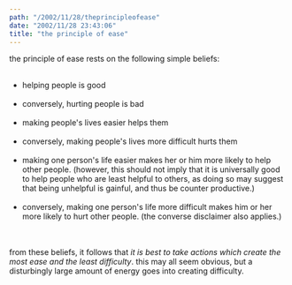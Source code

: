 ```yaml
---
path: "/2002/11/28/theprincipleofease" 
date: "2002/11/28 23:43:06" 
title: "the principle of ease" 
---
```

the principle of ease rests on the following simple beliefs:<br><ul><br><li>helping people is good</li><br><li>conversely, hurting people is bad</li><br><li>making people's lives easier helps them</li><br><li>conversely, making people's lives more difficult hurts them</li><br><li>making one person's life easier makes her or him more likely to help other people. (however, this should not imply that it is universally good to help people who are least helpful to others, as doing so may suggest that being unhelpful is gainful, and thus be counter productive.)</li><br><li>conversely, making one person's life more difficult makes him or her more likely to hurt other people. (the converse disclaimer also applies.)</li><br></ul><br>from these beliefs, it follows that *it is best to take actions which create the most ease and the least difficulty*. this may all seem obvious, but a disturbingly large amount of energy goes into creating difficulty.